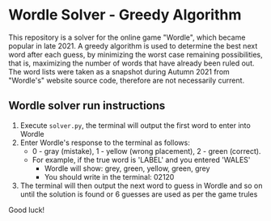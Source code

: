 # Wordle Solver - Greedy Algorithm
This repository is a solver for the online game "Wordle", which became popular in late 2021. A greedy algorithm is used to determine the best next word after each guess, by minimizing the worst case remaining possibilities, that is, maximizing the number of words that have already been ruled out. The word lists were taken as a snapshot during Autumn 2021 from "Wordle's" website source code, therefore are not necessarily current.

## Wordle solver run instructions

1. Execute `solver.py`, the terminal will output the first word to enter into Wordle
2. Enter Wordle's response to the terminal as follows:
    - 0 - gray (mistake), 1 - yellow (wrong placement), 2 - green (correct). 
    - For example, if the true word is 'LABEL' and you entered 'WALES'
        - Wordle will show: grey, green, yellow, green, grey
        - You should write in the terminal: 02120
3. The terminal will then output the next word to guess in Wordle and so on until the solution is found or 6 guesses are used as per the game trules

Good luck!

